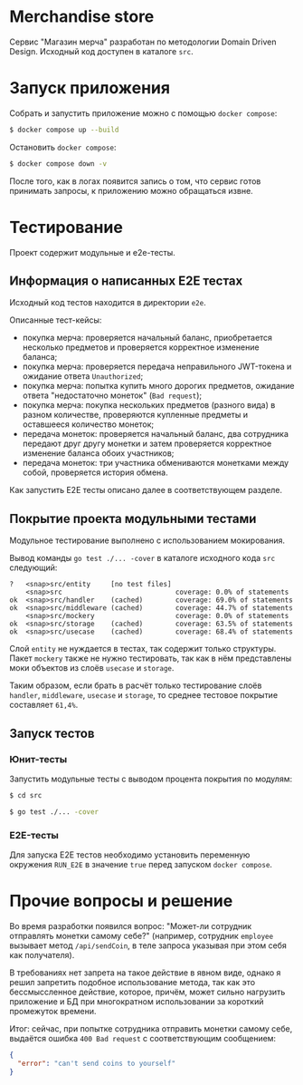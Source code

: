 # Merchandise store

Сервис "Магазин мерча" разработан по методологии Domain Driven Design. Исходный код доступен в каталоге `src`.

# Запуск приложения

Собрать и запустить приложение можно с помощью `docker compose`:

```bash
$ docker compose up --build
```

Остановить `docker compose`:

```bash
$ docker compose down -v
```

После того, как в логах появится запись о том, что сервис готов принимать запросы, к приложению можно обращаться извне.

# Тестирование

Проект содержит модульные и e2e-тесты.

## Информация о написанных E2E тестах

Исходный код тестов находится в директории `e2e`.

Описанные тест-кейсы:
- покупка мерча: проверяется начальный баланс, приобретается несколько предметов и проверяется корректное изменение баланса;
- покупка мерча: проверяется передача неправильного JWT-токена и ожидание ответа `Unauthorized`;
- покупка мерча: попытка купить много дорогих предметов, ожидание ответа "недостаточно монеток" (`Bad request`);
- покупка мерча: покупка нескольких предметов (разного вида) в разном количестве, проверяются купленные предметы и оставшееся количество монеток;
- передача монеток: проверяется начальный баланс, два сотрудника передают друг другу монетки и затем проверяется корректное изменение баланса обоих участников;
- передача монеток: три участника обмениваются монетками между собой, проверяется история обмена.

Как запустить E2E тесты описано далее в соответствующем разделе.

## Покрытие проекта модульными тестами

Модульное тестирование выполнено с использованием мокирования.

Вывод команды `go test ./... -cover` в каталоге исходного кода `src` следующий:

```
?   <snap>src/entity     [no test files]
    <snap>src                            coverage: 0.0% of statements
ok  <snap>src/handler    (cached)        coverage: 69.0% of statements
ok  <snap>src/middleware (cached)        coverage: 44.7% of statements
    <snap>src/mockery                    coverage: 0.0% of statements
ok  <snap>src/storage    (cached)        coverage: 63.5% of statements
ok  <snap>src/usecase    (cached)        coverage: 68.4% of statements
```

Слой `entity` не нуждается в тестах, так содержит только структуры. Пакет `mockery` также не нужно тестировать, так как в нём представлены моки объектов из слоёв `usecase` и `storage`.

Таким образом, если брать в расчёт только тестирование слоёв `handler`, `middleware`, `usecase` и `storage`, то среднее тестовое покрытие составляет `61,4%`.

## Запуск тестов

### Юнит-тесты

Запустить модульные тесты с выводом процента покрытия по модулям:

```bash
$ cd src

$ go test ./... -cover
```

### E2E-тесты

Для запуска E2E тестов необходимо установить переменную окружения `RUN_E2E` в значение `true` перед запуском `docker compose`.

# Прочие вопросы и решение

Во время разработки появился вопрос: "Может-ли сотрудник отправлять монетки самому себе?" (например, сотрудник `employee` вызывает метод `/api/sendCoin`, в теле запроса указывая при этом себя как получателя).

В требованиях нет запрета на такое действие в явном виде, однако я решил запретить подобное использование метода, так как это бессмыссленное действие, которое, причём, может сильно нагрузить приложение и БД при многократном использовании за короткий промежуток времени.

Итог: сейчас, при попытке сотрудника отправить монетки самому себе, выдаётся ошибка `400 Bad request` с соответствующим сообщением:
```json
{
  "error": "can't send coins to yourself"
}
```
